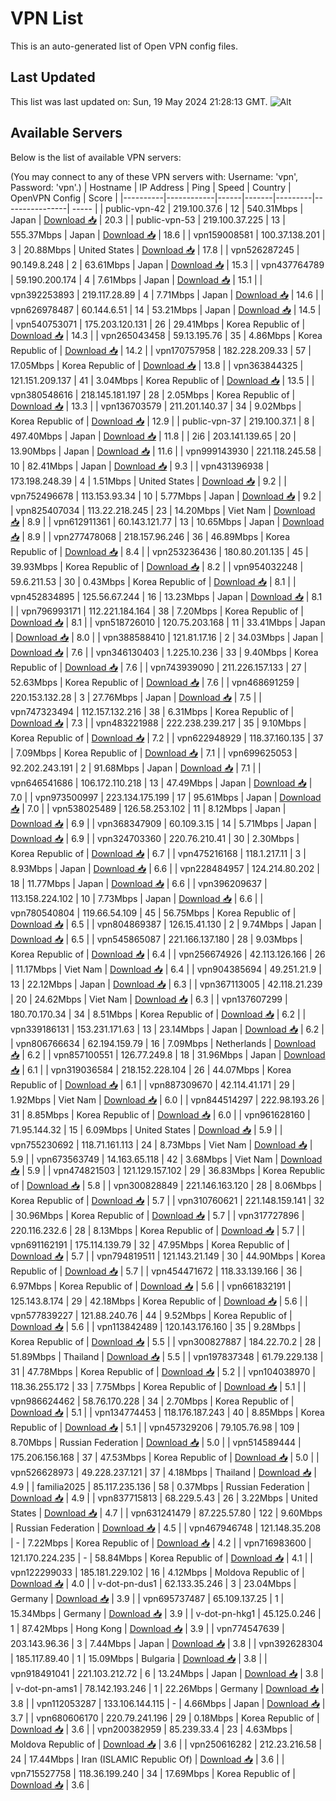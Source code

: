 # VPN List

This is an auto-generated list of Open VPN config files.

## Last Updated

This list was last updated on: Sun, 19 May 2024 21:28:13 GMT.
![Alt](https://repobeats.axiom.co/api/embed/186b98318ef1479477931607c1ad7d823f12451f.svg "Repobeats analytics image")

## Available Servers

Below is the list of available VPN servers:

(You may connect to any of these VPN servers with: Username: 'vpn', Password: 'vpn'.)
| Hostname | IP Address | Ping | Speed | Country | OpenVPN Config | Score |
|----------|------------|------|-------|---------|----------------| ----- |
| public-vpn-42 | 219.100.37.6 | 12 | 540.31Mbps | Japan | [Download 📥](./configs/server_0_JP.ovpn) | 20.3 |
| public-vpn-53 | 219.100.37.225 | 13 | 555.37Mbps | Japan | [Download 📥](./configs/server_1_JP.ovpn) | 18.6 |
| vpn159008581 | 100.37.138.201 | 3 | 20.88Mbps | United States | [Download 📥](./configs/server_2_US.ovpn) | 17.8 |
| vpn526287245 | 90.149.8.248 | 2 | 63.61Mbps | Japan | [Download 📥](./configs/server_3_JP.ovpn) | 15.3 |
| vpn437764789 | 59.190.200.174 | 4 | 7.61Mbps | Japan | [Download 📥](./configs/server_4_JP.ovpn) | 15.1 |
| vpn392253893 | 219.117.28.89 | 4 | 7.71Mbps | Japan | [Download 📥](./configs/server_5_JP.ovpn) | 14.6 |
| vpn626978487 | 60.144.6.51 | 14 | 53.21Mbps | Japan | [Download 📥](./configs/server_6_JP.ovpn) | 14.5 |
| vpn540753071 | 175.203.120.131 | 26 | 29.41Mbps | Korea Republic of | [Download 📥](./configs/server_7_KR.ovpn) | 14.3 |
| vpn265043458 | 59.13.195.76 | 35 | 4.86Mbps | Korea Republic of | [Download 📥](./configs/server_8_KR.ovpn) | 14.2 |
| vpn170757958 | 182.228.209.33 | 57 | 17.05Mbps | Korea Republic of | [Download 📥](./configs/server_9_KR.ovpn) | 13.8 |
| vpn363844325 | 121.151.209.137 | 41 | 3.04Mbps | Korea Republic of | [Download 📥](./configs/server_10_KR.ovpn) | 13.5 |
| vpn380548616 | 218.145.181.197 | 28 | 2.05Mbps | Korea Republic of | [Download 📥](./configs/server_11_KR.ovpn) | 13.3 |
| vpn136703579 | 211.201.140.37 | 34 | 9.02Mbps | Korea Republic of | [Download 📥](./configs/server_12_KR.ovpn) | 12.9 |
| public-vpn-37 | 219.100.37.1 | 8 | 497.40Mbps | Japan | [Download 📥](./configs/server_13_JP.ovpn) | 11.8 |
| 2i6 | 203.141.139.65 | 20 | 13.90Mbps | Japan | [Download 📥](./configs/server_14_JP.ovpn) | 11.6 |
| vpn999143930 | 221.118.245.58 | 10 | 82.41Mbps | Japan | [Download 📥](./configs/server_15_JP.ovpn) | 9.3 |
| vpn431396938 | 173.198.248.39 | 4 | 1.51Mbps | United States | [Download 📥](./configs/server_16_US.ovpn) | 9.2 |
| vpn752496678 | 113.153.93.34 | 10 | 5.77Mbps | Japan | [Download 📥](./configs/server_17_JP.ovpn) | 9.2 |
| vpn825407034 | 113.22.218.245 | 23 | 14.20Mbps | Viet Nam | [Download 📥](./configs/server_18_VN.ovpn) | 8.9 |
| vpn612911361 | 60.143.121.77 | 13 | 10.65Mbps | Japan | [Download 📥](./configs/server_19_JP.ovpn) | 8.9 |
| vpn277478068 | 218.157.96.246 | 36 | 46.89Mbps | Korea Republic of | [Download 📥](./configs/server_20_KR.ovpn) | 8.4 |
| vpn253236436 | 180.80.201.135 | 45 | 39.93Mbps | Korea Republic of | [Download 📥](./configs/server_21_KR.ovpn) | 8.2 |
| vpn954032248 | 59.6.211.53 | 30 | 0.43Mbps | Korea Republic of | [Download 📥](./configs/server_22_KR.ovpn) | 8.1 |
| vpn452834895 | 125.56.67.244 | 16 | 13.23Mbps | Japan | [Download 📥](./configs/server_23_JP.ovpn) | 8.1 |
| vpn796993171 | 112.221.184.164 | 38 | 7.20Mbps | Korea Republic of | [Download 📥](./configs/server_24_KR.ovpn) | 8.1 |
| vpn518726010 | 120.75.203.168 | 11 | 33.41Mbps | Japan | [Download 📥](./configs/server_25_JP.ovpn) | 8.0 |
| vpn388588410 | 121.81.17.16 | 2 | 34.03Mbps | Japan | [Download 📥](./configs/server_26_JP.ovpn) | 7.6 |
| vpn346130403 | 1.225.10.236 | 33 | 9.40Mbps | Korea Republic of | [Download 📥](./configs/server_27_KR.ovpn) | 7.6 |
| vpn743939090 | 211.226.157.133 | 27 | 52.63Mbps | Korea Republic of | [Download 📥](./configs/server_28_KR.ovpn) | 7.6 |
| vpn468691259 | 220.153.132.28 | 3 | 27.76Mbps | Japan | [Download 📥](./configs/server_29_JP.ovpn) | 7.5 |
| vpn747323494 | 112.157.132.216 | 38 | 6.31Mbps | Korea Republic of | [Download 📥](./configs/server_30_KR.ovpn) | 7.3 |
| vpn483221988 | 222.238.239.217 | 35 | 9.10Mbps | Korea Republic of | [Download 📥](./configs/server_31_KR.ovpn) | 7.2 |
| vpn622948929 | 118.37.160.135 | 37 | 7.09Mbps | Korea Republic of | [Download 📥](./configs/server_32_KR.ovpn) | 7.1 |
| vpn699625053 | 92.202.243.191 | 2 | 91.68Mbps | Japan | [Download 📥](./configs/server_33_JP.ovpn) | 7.1 |
| vpn646541686 | 106.172.110.218 | 13 | 47.49Mbps | Japan | [Download 📥](./configs/server_34_JP.ovpn) | 7.0 |
| vpn973500997 | 223.134.175.199 | 17 | 95.61Mbps | Japan | [Download 📥](./configs/server_35_JP.ovpn) | 7.0 |
| vpn538025489 | 126.58.253.102 | 11 | 8.12Mbps | Japan | [Download 📥](./configs/server_36_JP.ovpn) | 6.9 |
| vpn368347909 | 60.109.3.15 | 14 | 5.71Mbps | Japan | [Download 📥](./configs/server_37_JP.ovpn) | 6.9 |
| vpn324703360 | 220.76.210.41 | 30 | 2.30Mbps | Korea Republic of | [Download 📥](./configs/server_38_KR.ovpn) | 6.7 |
| vpn475216168 | 118.1.217.11 | 3 | 8.93Mbps | Japan | [Download 📥](./configs/server_39_JP.ovpn) | 6.6 |
| vpn228484957 | 124.214.80.202 | 18 | 11.77Mbps | Japan | [Download 📥](./configs/server_40_JP.ovpn) | 6.6 |
| vpn396209637 | 113.158.224.102 | 10 | 7.73Mbps | Japan | [Download 📥](./configs/server_41_JP.ovpn) | 6.6 |
| vpn780540804 | 119.66.54.109 | 45 | 56.75Mbps | Korea Republic of | [Download 📥](./configs/server_42_KR.ovpn) | 6.5 |
| vpn804869387 | 126.15.41.130 | 2 | 9.74Mbps | Japan | [Download 📥](./configs/server_43_JP.ovpn) | 6.5 |
| vpn545865087 | 221.166.137.180 | 28 | 9.03Mbps | Korea Republic of | [Download 📥](./configs/server_44_KR.ovpn) | 6.4 |
| vpn256674926 | 42.113.126.166 | 26 | 11.17Mbps | Viet Nam | [Download 📥](./configs/server_45_VN.ovpn) | 6.4 |
| vpn904385694 | 49.251.21.9 | 13 | 22.12Mbps | Japan | [Download 📥](./configs/server_46_JP.ovpn) | 6.3 |
| vpn367113005 | 42.118.21.239 | 20 | 24.62Mbps | Viet Nam | [Download 📥](./configs/server_47_VN.ovpn) | 6.3 |
| vpn137607299 | 180.70.170.34 | 34 | 8.51Mbps | Korea Republic of | [Download 📥](./configs/server_48_KR.ovpn) | 6.2 |
| vpn339186131 | 153.231.171.63 | 13 | 23.14Mbps | Japan | [Download 📥](./configs/server_49_JP.ovpn) | 6.2 |
| vpn806766634 | 62.194.159.79 | 16 | 7.09Mbps | Netherlands | [Download 📥](./configs/server_50_NL.ovpn) | 6.2 |
| vpn857100551 | 126.77.249.8 | 18 | 31.96Mbps | Japan | [Download 📥](./configs/server_51_JP.ovpn) | 6.1 |
| vpn319036584 | 218.152.228.104 | 26 | 44.07Mbps | Korea Republic of | [Download 📥](./configs/server_52_KR.ovpn) | 6.1 |
| vpn887309670 | 42.114.41.171 | 29 | 1.92Mbps | Viet Nam | [Download 📥](./configs/server_53_VN.ovpn) | 6.0 |
| vpn844514297 | 222.98.193.26 | 31 | 8.85Mbps | Korea Republic of | [Download 📥](./configs/server_54_KR.ovpn) | 6.0 |
| vpn961628160 | 71.95.144.32 | 15 | 6.09Mbps | United States | [Download 📥](./configs/server_55_US.ovpn) | 5.9 |
| vpn755230692 | 118.71.161.113 | 24 | 8.73Mbps | Viet Nam | [Download 📥](./configs/server_56_VN.ovpn) | 5.9 |
| vpn673563749 | 14.163.65.118 | 42 | 3.68Mbps | Viet Nam | [Download 📥](./configs/server_57_VN.ovpn) | 5.9 |
| vpn474821503 | 121.129.157.102 | 29 | 36.83Mbps | Korea Republic of | [Download 📥](./configs/server_58_KR.ovpn) | 5.8 |
| vpn300828849 | 221.146.163.120 | 28 | 8.06Mbps | Korea Republic of | [Download 📥](./configs/server_59_KR.ovpn) | 5.7 |
| vpn310760621 | 221.148.159.141 | 32 | 30.96Mbps | Korea Republic of | [Download 📥](./configs/server_60_KR.ovpn) | 5.7 |
| vpn317727896 | 220.116.232.6 | 28 | 8.13Mbps | Korea Republic of | [Download 📥](./configs/server_61_KR.ovpn) | 5.7 |
| vpn691162191 | 175.114.139.79 | 32 | 47.95Mbps | Korea Republic of | [Download 📥](./configs/server_62_KR.ovpn) | 5.7 |
| vpn794819511 | 121.143.21.149 | 30 | 44.90Mbps | Korea Republic of | [Download 📥](./configs/server_63_KR.ovpn) | 5.7 |
| vpn454471672 | 118.33.139.166 | 36 | 6.97Mbps | Korea Republic of | [Download 📥](./configs/server_64_KR.ovpn) | 5.6 |
| vpn661832191 | 125.143.8.174 | 29 | 42.18Mbps | Korea Republic of | [Download 📥](./configs/server_65_KR.ovpn) | 5.6 |
| vpn577839227 | 121.88.240.76 | 44 | 9.52Mbps | Korea Republic of | [Download 📥](./configs/server_66_KR.ovpn) | 5.6 |
| vpn113842489 | 120.143.176.160 | 35 | 9.28Mbps | Korea Republic of | [Download 📥](./configs/server_67_KR.ovpn) | 5.5 |
| vpn300827887 | 184.22.70.2 | 28 | 51.89Mbps | Thailand | [Download 📥](./configs/server_68_TH.ovpn) | 5.5 |
| vpn197837348 | 61.79.229.138 | 31 | 47.78Mbps | Korea Republic of | [Download 📥](./configs/server_69_KR.ovpn) | 5.2 |
| vpn104038970 | 118.36.255.172 | 33 | 7.75Mbps | Korea Republic of | [Download 📥](./configs/server_70_KR.ovpn) | 5.1 |
| vpn986624462 | 58.76.170.228 | 34 | 2.70Mbps | Korea Republic of | [Download 📥](./configs/server_71_KR.ovpn) | 5.1 |
| vpn134774453 | 118.176.187.243 | 40 | 8.85Mbps | Korea Republic of | [Download 📥](./configs/server_72_KR.ovpn) | 5.1 |
| vpn457329206 | 79.105.76.98 | 109 | 8.70Mbps | Russian Federation | [Download 📥](./configs/server_73_RU.ovpn) | 5.0 |
| vpn514589444 | 175.206.156.168 | 37 | 47.53Mbps | Korea Republic of | [Download 📥](./configs/server_74_KR.ovpn) | 5.0 |
| vpn526628973 | 49.228.237.121 | 37 | 4.18Mbps | Thailand | [Download 📥](./configs/server_75_TH.ovpn) | 4.9 |
| familia2025 | 85.117.235.136 | 58 | 0.37Mbps | Russian Federation | [Download 📥](./configs/server_76_RU.ovpn) | 4.9 |
| vpn837715813 | 68.229.5.43 | 26 | 3.22Mbps | United States | [Download 📥](./configs/server_77_US.ovpn) | 4.7 |
| vpn631241479 | 87.225.57.80 | 122 | 9.60Mbps | Russian Federation | [Download 📥](./configs/server_78_RU.ovpn) | 4.5 |
| vpn467946748 | 121.148.35.208 | - | 7.22Mbps | Korea Republic of | [Download 📥](./configs/server_79_KR.ovpn) | 4.2 |
| vpn716983600 | 121.170.224.235 | - | 58.84Mbps | Korea Republic of | [Download 📥](./configs/server_80_KR.ovpn) | 4.1 |
| vpn122299033 | 185.181.229.102 | 16 | 4.12Mbps | Moldova Republic of | [Download 📥](./configs/server_81_MD.ovpn) | 4.0 |
| v-dot-pn-dus1 | 62.133.35.246 | 3 | 23.04Mbps | Germany | [Download 📥](./configs/server_82_DE.ovpn) | 3.9 |
| vpn695737487 | 65.109.137.25 | 1 | 15.34Mbps | Germany | [Download 📥](./configs/server_83_DE.ovpn) | 3.9 |
| v-dot-pn-hkg1 | 45.125.0.246 | 1 | 87.42Mbps | Hong Kong | [Download 📥](./configs/server_84_HK.ovpn) | 3.9 |
| vpn774547639 | 203.143.96.36 | 3 | 7.44Mbps | Japan | [Download 📥](./configs/server_85_JP.ovpn) | 3.8 |
| vpn392628304 | 185.117.89.40 | 1 | 15.09Mbps | Bulgaria | [Download 📥](./configs/server_86_BG.ovpn) | 3.8 |
| vpn918491041 | 221.103.212.72 | 6 | 13.24Mbps | Japan | [Download 📥](./configs/server_87_JP.ovpn) | 3.8 |
| v-dot-pn-ams1 | 78.142.193.246 | 1 | 22.26Mbps | Germany | [Download 📥](./configs/server_88_DE.ovpn) | 3.8 |
| vpn112053287 | 133.106.144.115 | - | 4.66Mbps | Japan | [Download 📥](./configs/server_89_JP.ovpn) | 3.7 |
| vpn680606170 | 220.79.241.196 | 29 | 0.18Mbps | Korea Republic of | [Download 📥](./configs/server_90_KR.ovpn) | 3.6 |
| vpn200382959 | 85.239.33.4 | 23 | 4.63Mbps | Moldova Republic of | [Download 📥](./configs/server_91_MD.ovpn) | 3.6 |
| vpn250616282 | 212.23.216.58 | 24 | 17.44Mbps | Iran (ISLAMIC Republic Of) | [Download 📥](./configs/server_92_IR.ovpn) | 3.6 |
| vpn715527758 | 118.36.199.240 | 34 | 17.69Mbps | Korea Republic of | [Download 📥](./configs/server_93_KR.ovpn) | 3.6 |
